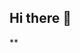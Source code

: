 ## Hi there 👋

<!--
**arish428/arish428** is a ✨ _special_ ✨ repository because its `README.md` (this file) appears on your GitHub profile.

Here are some ideas to get you started:

- 🔭 I’m currently working on **Data Engineering, Data Science, Machine Learning, Deep Learning, and Data Analytics**
- 🌱 I’m currently learning **Agentic AI, Explainable AI, LLMs**
- 👯 I’m looking to collaborate on the **Role of Data science & Analytics on Climate change and Renewable Energy**
- 💬 Ask me about ...
- 📫 How to reach me: you can reach out to me on 
LinkedIn **https://www.linkedin.com/in/arishkhan103/**
Email **ARISHK103@GMAIL.COM**
- ✔ Pronouns: **He/Him**
- ✔ Hobbies: **Reading Tech Books, Watching documentaries, Learning from online and onsite courses
-->**
